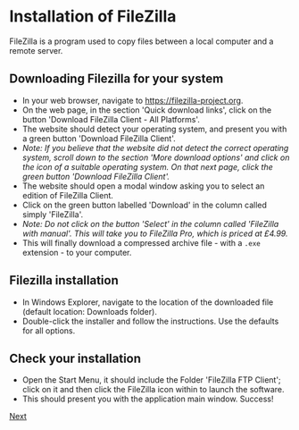 # Installation of FileZilla

FileZilla is a program used to copy files between a local computer and a remote server.

## Downloading Filezilla for your system

  - In your web browser, navigate to <https://filezilla-project.org>.
  - On the web page, in the section 'Quick download links', click on the button 'Download FileZilla Client - All Platforms'.
  - The website should detect your operating system, and present you with a green button 'Download FileZilla Client'.
  - _Note: If you believe that the website did not detect the correct operating system, scroll down to the section 'More download options' and click on the icon of a suitable operating system. On that next page, click the green button 'Download FileZilla Client'._
  - The website should open a modal window asking you to select an edition of FileZilla Client.
  - Click on the green button labelled 'Download' in the column called simply 'FileZilla'.
  - _Note: Do not click on the button 'Select' in the column called 'FileZilla with manual'. This will take you to FileZilla Pro, which is priced at £4.99._
  - This will finally download a compressed archive file - with a `.exe` extension - to your computer.

## Filezilla installation

  - In Windows Explorer, navigate to the location of the downloaded file (default location: Downloads folder).
  - Double-click the installer and follow the instructions. Use the defaults for all options.


## Check your installation

  - Open the Start Menu, it should include the Folder 'FileZilla FTP Client'; click on it and then click the FileZilla icon within to launch the software.
  - This should present you with the application main window. Success!

[Next](r_setup_windows.md)
